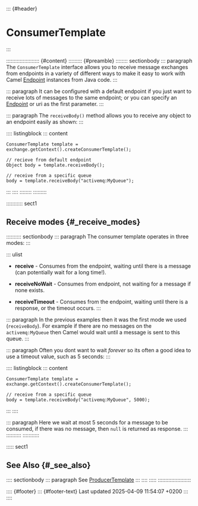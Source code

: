 ::: {#header}
# ConsumerTemplate
:::

:::::::::::::::::::::: {#content}
::::::::: {#preamble}
:::::::: sectionbody
::: paragraph
The `ConsumerTemplate` interface allows you to receive message exchanges
from endpoints in a variety of different ways to make it easy to work
with Camel [Endpoint](endpoint.html) instances from Java code.
:::

::: paragraph
It can be configured with a default endpoint if you just want to receive
lots of messages to the same endpoint; or you can specify an
[Endpoint](endpoint.html) or uri as the first parameter.
:::

::: paragraph
The `receiveBody()` method allows you to receive any object to an
endpoint easily as shown:
:::

:::: listingblock
::: content
``` highlight
ConsumerTemplate template = exchange.getContext().createConsumerTemplate();

// recieve from default endpoint
Object body = template.receiveBody();

// receive from a specific queue
body = template.receiveBody("activemq:MyQueue");
```
:::
::::
::::::::
:::::::::

::::::::::: sect1
## Receive modes {#_receive_modes}

:::::::::: sectionbody
::: paragraph
The consumer template operates in three modes:
:::

::: ulist
- **receive** - Consumes from the endpoint, waiting until there is a
  message (can potentially wait for a long time!).

- **receiveNoWait** - Consumes from endpoint, not waiting for a message
  if none exists.

- **receiveTimeout** - Consumes from the endpoint, waiting until there
  is a response, or the timeout occurs.
:::

::: paragraph
In the previous examples then it was the first mode we used
(`receiveBody`). For example if there are no messages on the
`activemq:MyQueue` then Camel would wait until a message is sent to this
queue.
:::

::: paragraph
Often you dont want to wait *forever* so its often a good idea to use a
timeout value, such as 5 seconds:
:::

:::: listingblock
::: content
``` highlight
ConsumerTemplate template = exchange.getContext().createConsumerTemplate();

// receive from a specific queue
body = template.receiveBody("activemq:MyQueue", 5000);
```
:::
::::

::: paragraph
Here we wait at most 5 seconds for a message to be consumed, if there
was no message, then `null` is returned as response.
:::
::::::::::
:::::::::::

::::: sect1
## See Also {#_see_also}

:::: sectionbody
::: paragraph
See [ProducerTemplate](producertemplate.html)
:::
::::
:::::
::::::::::::::::::::::

:::: {#footer}
::: {#footer-text}
Last updated 2025-04-09 11:54:07 +0200
:::
::::

